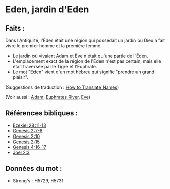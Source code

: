 # Eden, jardin d'Eden

## Faits :

Dans l'Antiquité, l'Eden était une région qui possédait un jardin où Dieu a fait vivre le premier homme et la première femme.

* Le jardin où vivaient Adam et Eve n'était qu'une partie de l'Eden.
* L'emplacement exact de la région de l'Eden n'est pas certain, mais elle était traversée par le Tigre et l'Euphrate.
* Le mot "Eden" vient d'un mot hébreu qui signifie "prendre un grand plaisir".

(Suggestions de traduction : [How to Translate Names](rc://en/ta/man/translate/translate-names))

(Voir aussi : [Adam](../names/adam.md), [Euphrates River](../names/euphrates.md), [Eve](../names/eve.md))

## Références bibliques :

* [Ezekiel 28:11-13](rc://en/tn/help/ezk/28/11)
* [Genesis 2:7-8](rc://en/tn/help/gen/02/07)
* [Genesis 2:10](rc://en/tn/help/gen/02/10)
* [Genesis 2:15](rc://en/tn/help/gen/02/15)
* [Genesis 4:16-17](rc://en/tn/help/gen/04/16)
* [Joel 2:3](rc://en/tn/help/jol/02/3)

## Données du mot :

* Strong's : H5729, H5731
